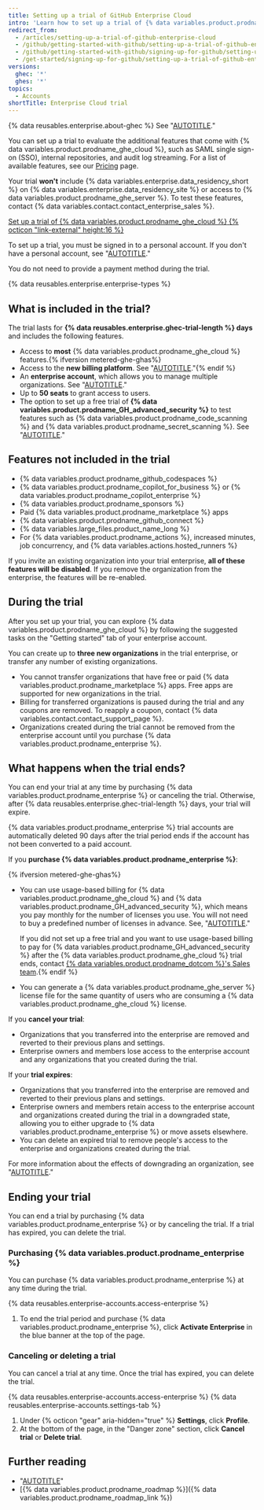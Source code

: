 ```yaml
---
title: Setting up a trial of GitHub Enterprise Cloud
intro: 'Learn how to set up a trial of {% data variables.product.prodname_ghe_cloud %}, what is included in the trial, and what happens when the trial ends.'
redirect_from:
  - /articles/setting-up-a-trial-of-github-enterprise-cloud
  - /github/getting-started-with-github/setting-up-a-trial-of-github-enterprise-cloud
  - /github/getting-started-with-github/signing-up-for-github/setting-up-a-trial-of-github-enterprise-cloud
  - /get-started/signing-up-for-github/setting-up-a-trial-of-github-enterprise-cloud
versions:
  ghec: '*'
  ghes: '*'
topics:
  - Accounts
shortTitle: Enterprise Cloud trial
---
```


{% data reusables.enterprise.about-ghec %} See "[AUTOTITLE](/enterprise-cloud@latest/admin/overview/about-github-enterprise-cloud)."

You can set up a trial to evaluate the additional features that come with {% data variables.product.prodname_ghe_cloud %}, such as SAML single sign-on (SSO), internal repositories, and audit log streaming. For a list of available features, see our [Pricing](https://github.com/pricing) page.

Your trial **won't** include {% data variables.enterprise.data_residency_short %} on {% data variables.enterprise.data_residency_site %} or access to {% data variables.product.prodname_ghe_server %}. To test these features, contact {% data variables.contact.contact_enterprise_sales %}.

<a href="https://github.com/account/enterprises/new?ref_cta=GHEC+trial&ref_loc=setting+up+a+trial+of+github+enterprise+cloud&ref_page=docs" target="_blank" class="btn btn-primary mt-3 mr-3 no-underline"><span>Set up a trial of {% data variables.product.prodname_ghe_cloud %}</span> {% octicon "link-external" height:16 %}</a>

To set up a trial, you must be signed in to a personal account. If you don't have a personal account, see "[AUTOTITLE](/free-pro-team@latest/get-started/start-your-journey/creating-an-account-on-github)."

You do not need to provide a payment method during the trial.

{% data reusables.enterprise.enterprise-types %}

## What is included in the trial?

The trial lasts for **{% data reusables.enterprise.ghec-trial-length %} days** and includes the following features.

* Access to **most** {% data variables.product.prodname_ghe_cloud %} features.{% ifversion metered-ghe-ghas%}
* Access to the **new billing platform**. See "[AUTOTITLE](/billing/using-the-new-billing-platform/about-the-new-billing-platform-for-enterprises)."{% endif %}
* An **enterprise account**, which allows you to manage multiple organizations. See "[AUTOTITLE](/enterprise-cloud@latest/get-started/learning-about-github/types-of-github-accounts)."
* Up to **50 seats** to grant access to users.
* The option to set up a free trial of **{% data variables.product.prodname_GH_advanced_security %}** to test features such as {% data variables.product.prodname_code_scanning %} and {% data variables.product.prodname_secret_scanning %}. See "[AUTOTITLE](/enterprise-cloud@latest/billing/managing-billing-for-your-products/managing-billing-for-github-advanced-security/setting-up-a-trial-of-github-advanced-security)."

## Features not included in the trial

* {% data variables.product.prodname_github_codespaces %}
* {% data variables.product.prodname_copilot_for_business %} or {% data variables.product.prodname_copilot_enterprise %}
* {% data variables.product.prodname_sponsors %}
* Paid {% data variables.product.prodname_marketplace %} apps
* {% data variables.product.prodname_github_connect %}
* {% data variables.large_files.product_name_long %}
* For {% data variables.product.prodname_actions %}, increased minutes, job concurrency, and {% data variables.actions.hosted_runners %}

If you invite an existing organization into your trial enterprise, **all of these features will be disabled**. If you remove the organization from the enterprise, the features will be re-enabled.

## During the trial

After you set up your trial, you can explore {% data variables.product.prodname_ghe_cloud %} by following the suggested tasks on the "Getting started" tab of your enterprise account.

You can create up to **three new organizations** in the trial enterprise, or transfer any number of existing organizations.

* You cannot transfer organizations that have free or paid {% data variables.product.prodname_marketplace %} apps. Free apps are supported for new organizations in the trial.
* Billing for transferred organizations is paused during the trial and any coupons are removed. To reapply a coupon, contact {% data variables.contact.contact_support_page %}.
* Organizations created during the trial cannot be removed from the enterprise account until you purchase {% data variables.product.prodname_enterprise %}.

## What happens when the trial ends?

You can end your trial at any time by purchasing {% data variables.product.prodname_enterprise %} or canceling the trial. Otherwise, after {% data reusables.enterprise.ghec-trial-length %} days, your trial will expire.

{% data variables.product.prodname_enterprise %} trial accounts are automatically deleted 90 days after the trial period ends if the account has not been converted to a paid account.

If you **purchase {% data variables.product.prodname_enterprise %}**:

{% ifversion metered-ghe-ghas%}
* You can use usage-based billing for {% data variables.product.prodname_ghe_cloud %} and {% data variables.product.prodname_GH_advanced_security %}, which means you pay monthly for the number of licenses you use. You will not need to buy a predefined number of licenses in advance. See, "[AUTOTITLE](/billing/using-the-new-billing-platform/about-usage-based-billing-for-licenses)."

  If you did not set up a free trial and you want to use usage-based billing to pay for {% data variables.product.prodname_GH_advanced_security %} after the {% data variables.product.prodname_ghe_cloud %} trial ends, contact [{% data variables.product.prodname_dotcom %}'s Sales team](https://enterprise.github.com/contact).{% endif %}

* You can generate a {% data variables.product.prodname_ghe_server %} license file for the same quantity of users who are consuming a {% data variables.product.prodname_ghe_cloud %} license.

If you **cancel your trial**:

* Organizations that you transferred into the enterprise are removed and reverted to their previous plans and settings.
* Enterprise owners and members lose access to the enterprise account and any organizations that you created during the trial.

If your **trial expires**:

* Organizations that you transferred into the enterprise are removed and reverted to their previous plans and settings.
* Enterprise owners and members retain access to the enterprise account and organizations created during the trial in a downgraded state, allowing you to either upgrade to {% data variables.product.prodname_enterprise %} or move assets elsewhere.
* You can delete an expired trial to remove people's access to the enterprise and organizations created during the trial.

For more information about the effects of downgrading an organization, see "[AUTOTITLE](/enterprise-cloud@latest/billing/managing-the-plan-for-your-github-account/downgrading-your-accounts-plan#downgrading-your-organizations-plan)."

## Ending your trial

You can end a trial by purchasing {% data variables.product.prodname_enterprise %} or by canceling the trial. If a trial has expired, you can delete the trial.

### Purchasing {% data variables.product.prodname_enterprise %}

You can purchase {% data variables.product.prodname_enterprise %} at any time during the trial.

{% data reusables.enterprise-accounts.access-enterprise %}
1. To end the trial period and purchase {% data variables.product.prodname_enterprise %}, click **Activate Enterprise** in the blue banner at the top of the page.

### Canceling or deleting a trial

You can cancel a trial at any time. Once the trial has expired, you can delete the trial.

{% data reusables.enterprise-accounts.access-enterprise %}
{% data reusables.enterprise-accounts.settings-tab %}
1. Under {% octicon "gear" aria-hidden="true" %} **Settings**, click **Profile**.
1. At the bottom of the page, in the "Danger zone" section, click **Cancel trial** or **Delete trial**.

## Further reading

* "[AUTOTITLE](/admin/overview/best-practices-for-enterprises)"
* [{% data variables.product.prodname_roadmap %}]({% data variables.product.prodname_roadmap_link %})
